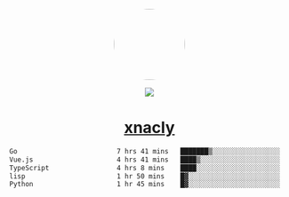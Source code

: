 <p align="center">
  <img style="border-radius: 100px" width="128" height="128" src="https://avatars.githubusercontent.com/u/47723417?v=4"/>
</p>
<p align="center">
  <img src="https://komarev.com/ghpvc/?username=xnacly&&style=flat-square"/>
</p>

<h1 align="center"><a href="https://xnacly.me"> xnacly</a> </h1>

<!--START_SECTION:waka-->

```txt
Go                         7 hrs 41 mins   ███████▒░░░░░░░░░░░░░░░░░   28.94 %
Vue.js                     4 hrs 41 mins   ████▒░░░░░░░░░░░░░░░░░░░░   17.66 %
TypeScript                 4 hrs 8 mins    ████░░░░░░░░░░░░░░░░░░░░░   15.55 %
lisp                       1 hr 50 mins    █▓░░░░░░░░░░░░░░░░░░░░░░░   06.92 %
Python                     1 hr 45 mins    █▓░░░░░░░░░░░░░░░░░░░░░░░   06.61 %
```

<!--END_SECTION:waka-->
